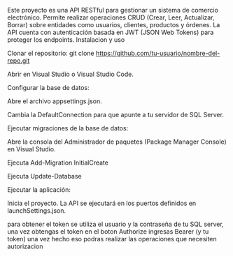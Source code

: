 Este proyecto es una API RESTful para gestionar un sistema de comercio electrónico. 
Permite realizar operaciones CRUD (Crear, Leer, Actualizar, Borrar) sobre entidades como usuarios, clientes, productos y órdenes.
La API cuenta con autenticación basada en JWT (JSON Web Tokens) para proteger los endpoints.
Instalacion y uso

Clonar el repositorio:
git clone https://github.com/tu-usuario/nombre-del-repo.git

Abrir en Visual Studio o Visual Studio Code.

Configurar la base de datos:

Abre el archivo appsettings.json.

Cambia la DefaultConnection para que apunte a tu servidor de SQL Server.

Ejecutar migraciones de la base de datos:

Abre la consola del Administrador de paquetes (Package Manager Console) en Visual Studio.

Ejecuta Add-Migration InitialCreate

Ejecuta Update-Database

Ejecutar la aplicación:

Inicia el proyecto. La API se ejecutará en los puertos definidos en launchSettings.json.

para obtener el token se utiliza el usuario y la contraseña de tu SQL server, una vez obtengas el token
en el boton Authorize ingresas Bearer (y tu token) una vez hecho eso podras realizar las operaciones que necesiten autorizacion
